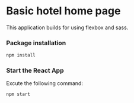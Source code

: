 # Basic hotel home page

This application builds for using flexbox and sass.

### Package installation

```bash
npm install
```

### Start the React App

Excute the following command:

```bash
npm start
```
